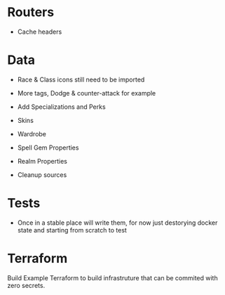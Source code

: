 # Routers

* Cache headers

# Data

* Race & Class icons still need to be imported

* More tags, Dodge & counter-attack for example

* Add Specializations and Perks

* Skins

* Wardrobe

* Spell Gem Properties

* Realm Properties

* Cleanup sources

# Tests

* Once in a stable place will write them, for now just destorying docker state and starting from scratch to test

# Terraform

Build Example Terraform to build infrastruture that can be commited with zero secrets.
